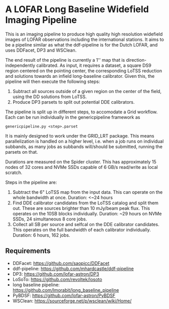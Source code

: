 # A LOFAR Long Baseline Widefield Imaging Pipeline
This is an imaging pipeline to produce high quality high resolution widefield images of LOFAR observations including the international stations. It aims to be a pipeline similar as what the ddf-pipeline is for the Dutch LOFAR, and uses DDFacet, DP3 and WSClean.

The end result of the pipeline is currently a 1'' map that is direction-independently calibrated. As input, it requires a dataset, a square DS9 region centered on the pointing center, the corresponding LoTSS reduction and solutions towards an infield long-baseline calibrator. Given this, the pipeline will then execute the following steps:

1. Subtract all sources outside of a given region on the center of the field, using the DD solutions from LoTSS.
2. Produce DP3 parsets to split out potential DDE calibrators.

The pipeline is split up in different steps, to accomodate a Grid workflow. Each can be run individually in the genericpipeline framework as

```
genericpipeline.py <step>.parset
```

It is mainly designed to work under the GRID_LRT package. This means parallelization is handled on a higher level, i.e. when a job runs on individual subbands, as many jobs as subbands will/should be submitted, running the parsets on that.

Durations are measured on the Spider cluster. This has approximately 15 nodes of 32 cores and NVMe SSDs capable of 6 GB/s read/write as local scratch.

Steps in the pipeline are:

1. Subtract the 6" LoTSS map from the input data. This can operate on the whole bandwidth at once. Duration: <~24 hours
2. Find DDE calibrator candidates from the LoTSS catalog and split them out. These are sources brighter than 10 mJy/beam peak flux. This operates on the 10SB blocks individually. Duration: ~29 hours on NVMe SSDs, 24 simultaneous 8 core jobs.
3. Collect all SB per source and selfcal on the DDE calibrator candidates. This operates on the full bandwidth of each calibrator individually. Duration: 6 hours, 162 jobs.


Requirements
------------
* DDFacet: https://github.com/saopicc/DDFacet
* ddf-pipeline: https://github.com/mhardcastle/ddf-pipeline
* DP3: https://github.com/lofar-astron/DP3
* LoSoTo: https://github.com/revoltek/losoto
* long baseline pipeline: https://github.com/lmorabit/long_baseline_pipeline
* PyBDSF: https://github.com/lofar-astron/PyBDSF
* WSClean: https://sourceforge.net/p/wsclean/wiki/Home/
